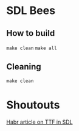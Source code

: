 # SDL Bees

## How to build
`make clean`
`make all`

## Cleaning
`make clean`

# Shoutouts
[Habr article on TTF in SDL](https://habr.com/ru/articles/494554/)
